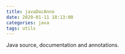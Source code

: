 ```yaml
---
title: javaDocAnno
date: 2020-01-11 18:13:00
categories: java
tags: utils
---
```


Java source, documentation and annotations.

<!-- more -->

